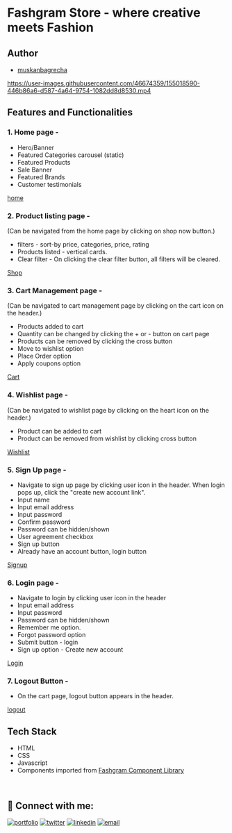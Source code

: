 # Fashgram Store - where creative meets Fashion

## Author

- [muskanbagrecha](https://github.com/muskanbagrecha)



https://user-images.githubusercontent.com/46674359/155018590-446b86a6-d587-4a64-9754-1082dd8d8530.mp4



## Features and Functionalities

### 1. Home page -

- Hero/Banner
- Featured Categories carousel (static)
- Featured Products
- Sale Banner
- Featured Brands
- Customer testimonials

[home](https://deploy-preview-6--musing-shockley-eae36b.netlify.app/)

### 2. Product listing page -

(Can be navigated from the home page by clicking on shop now button.)

- filters - sort-by price, categories, price, rating
- Products listed - vertical cards.
- Clear filter - On clicking the clear filter button, all filters will be cleared.

[Shop](https://deploy-preview-6--musing-shockley-eae36b.netlify.app/shop.html)

### 3. Cart Management page -
(Can be navigated to cart management page by clicking on the cart icon on the header.)

- Products added to cart
- Quantity can be changed by clicking the + or - button on cart page
- Products can be removed by clicking the cross button
- Move to wishlist option
- Place Order option
- Apply coupons option

[Cart](https://deploy-preview-6--musing-shockley-eae36b.netlify.app/cart.html)

### 4. Wishlist page -

(Can be navigated to wishlist page by clicking on the heart icon on the header.)

- Product can be added to cart
- Product can be removed from wishlist by clicking cross button

[Wishlist](https://deploy-preview-6--musing-shockley-eae36b.netlify.app/wishlist.html) 

### 5. Sign Up page -

- Navigate to sign up page by clicking user icon in the header. When login pops up, click the "create new account link".
- Input name
- Input email address
- Input password
- Confirm password
- Password can be hidden/shown
- User agreement checkbox
- Sign up button
- Already have an account button, login button

[Signup](https://deploy-preview-6--musing-shockley-eae36b.netlify.app/authentication/signup.html)

### 6. Login page -

- Navigate to login by clicking user icon in the header
- Input email address
- Input password
- Password can be hidden/shown
- Remember me option.
- Forgot password option
- Submit button - login
- Sign up option - Create new account

[Login](https://deploy-preview-6--musing-shockley-eae36b.netlify.app/authentication/login.html)

### 7. Logout Button -

- On the cart page, logout button appears in the header.

[logout](https://deploy-preview-6--musing-shockley-eae36b.netlify.app/cart.html)

## Tech Stack

- HTML
- CSS
- Javascript
- Components imported from [Fashgram Component Library](#)

<br>

## 🔗 Connect with me:
[![portfolio](https://img.shields.io/badge/my_portfolio-000?style=for-the-badge&logo=ko-fi&logoColor=white)](muskanbagrecha.netlify.app)
[![twitter](https://img.shields.io/badge/twitter-1DA1F2?style=for-the-badge&logo=twitter&logoColor=white)](https://twitter.com/HoejackBorseman)
[![linkedin](https://img.shields.io/badge/linkedin-0A66C2?style=for-the-badge&logo=linkedin&logoColor=white)](https://www.linkedin.com/in/muskan-bagrecha-82bbb8176)
[![email](https://img.shields.io/badge/email-DB4437?style=for-the-badge&logo=gmail&logoColor=white)](mailto:muskanbagrecha04@gmail.com)
